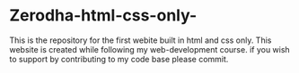 # Zerodha-html-css-only-
This is the repository for the first webite built in html and css only.
This website is created while following my web-development course.
if you wish to support by contributing to my code base please commit.
